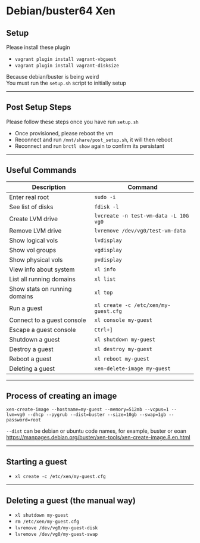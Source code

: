 # Debian/buster64 Xen

## Setup
Please install these plugin<br>
* `vagrant plugin install vagrant-vbguest`
* `vagrant plugin install vagrant-disksize`

Because debian/buster is being weird<br>
You must run the `setup.sh` script to initially setup

---

## Post Setup Steps
Please follow these steps once you have run `setup.sh`
* Once provisioned, please reboot the vm
* Reconnect and run `/mnt/share/post_setup.sh`, it will then reboot
* Reconnect and run `brctl show` again to confirm its persistant

---

## Useful Commands
| Description                     | Command                                 |
| ------------------------------- | --------------------------------------- |
| Enter real root                 |`sudo -i`                                |
| See list of disks               |`fdisk -l`                               |
| Create LVM drive                |`lvcreate -n test-vm-data -L 10G vg0`    |
| Remove LVM drive                |`lvremove /dev/vg0/test-vm-data`         |
| Show logical vols               |`lvdisplay`                              |
| Show vol groups                 |`vgdisplay`                              |
| Show physical vols              |`pvdisplay`                              |
| View info about system          |`xl info`                                |
| List all running domains        |`xl list`                                |
| Show stats on running domains   |`xl top`                                 |
| Run a guest                     |`xl create -c /etc/xen/my-guest.cfg`     |
| Connect to a guest console      |`xl console my-guest`                    |
| Escape a guest console          |`Ctrl+]`                                 |
| Shutdown a guest                |`xl shutdown my-guest`                   |
| Destroy a guest                 |`xl destroy my-guest`                    |
| Reboot a guest                  |`xl reboot my-guest`                     |
| Deleting a guest                |`xen-delete-image my-guest`              |

---

## Process of creating an image
`xen-create-image --hostname=my-guest --memory=512mb --vcpus=1 --lvm=vg0 --dhcp --pygrub --dist=buster --size=10gb --swap=1gb --password=root`

`--dist` can be debian or ubuntu code names, for example, buster or eoan<br>
<https://manpages.debian.org/buster/xen-tools/xen-create-image.8.en.html>

---

## Starting a guest
* `xl create -c /etc/xen/my-guest.cfg`

---

## Deleting a guest (the manual way)
* `xl shutdown my-guest`
* `rm /etc/xen/my-guest.cfg`
* `lvremove /dev/vg0/my-guest-disk`
* `lvremove /dev/vg0/my-guest-swap`